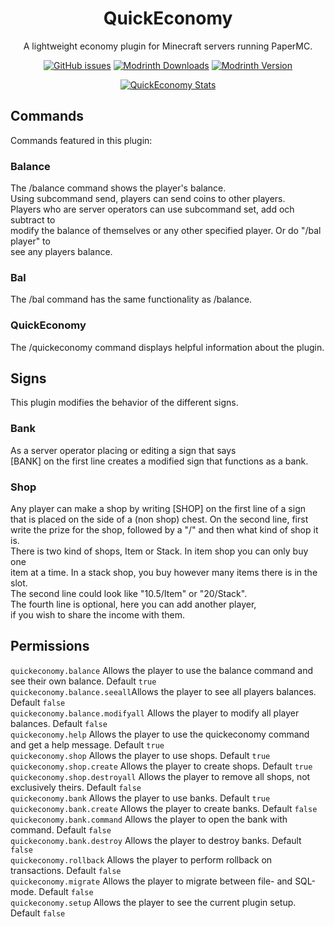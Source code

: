 <div align="center">

# QuickEconomy

A lightweight economy plugin for Minecraft servers running PaperMC.  

[![GitHub issues](https://img.shields.io/github/issues-raw/affekri/QuickEconomy)](https://github.com/affekri/QuickEconomy/issues)
[![Modrinth Downloads](https://img.shields.io/modrinth/dt/TT2OA0w5)](https://modrinth.com/plugin/quickeconomy/versions)
[![Modrinth Version](https://img.shields.io/modrinth/v/TT2OA0w5)](https://modrinth.com/plugin/quickeconomy/versions)

[![QuickEconomy Stats](https://bstats.org/signatures/bukkit/QuickEconomy.svg)](https://bstats.org/plugin/bukkit/QuickEconomy/20985)

</div>

## Commands  

Commands featured in this plugin:  

### Balance  

The /balance command shows the player's balance.  
Using subcommand send, players can send coins to other players.  
Players who are server operators can use subcommand set, add och subtract to  
modify the balance of themselves or any other specified player. Or do "/bal player" to  
see any players balance.  

### Bal  

The /bal command has the same functionality as /balance.  

### QuickEconomy  

The /quickeconomy command displays helpful information about the plugin.

## Signs  

This plugin modifies the behavior of the different signs.  

### Bank  

As a server operator placing or editing a sign that says  
[BANK] on the first line creates a modified sign that functions as a bank.  

### Shop  

Any player can make a shop by writing [SHOP] on the first line of a sign  
that is placed on the side of a (non shop) chest. On the second line, first  
write the prize for the shop, followed by a "/" and then what kind of shop it is.  
There is two kind of shops, Item or Stack. In item shop you can only buy one  
item at a time. In a stack shop, you buy however many items there is in the slot.  
The second line could look like "10.5/Item" or "20/Stack".  
The fourth line is optional, here you can add another player,  
if you wish to share the income with them.  

## Permissions  

`quickeconomy.balance` Allows the player to use the balance command and see their own balance. Default `true`  
`quickeconomy.balance.seeall`Allows the player to see all players balances. Default `false`  
`quickeconomy.balance.modifyall` Allows the player to modify all player balances. Default `false`  
`quickeconomy.help` Allows the player to use the quickeconomy command and get a help message. Default `true`  
`quickeconomy.shop` Allows the player to use shops. Default `true`  
`quickeconomy.shop.create` Allows the player to create shops. Default `true`  
`quickeconomy.shop.destroyall` Allows the player to remove all shops, not exclusively theirs. Default `false`  
`quickeconomy.bank` Allows the player to use banks. Default `true`  
`quickeconomy.bank.create` Allows the player to create banks. Default `false`  
`quickeconomy.bank.command` Allows the player to open the bank with command. Default `false`  
`quickeconomy.bank.destroy` Allows the player to destroy banks. Default `false`  
`quickeconomy.rollback` Allows the player to perform rollback on transactions. Default `false`  
`quickeconomy.migrate` Allows the player to migrate between file- and SQL-mode. Default `false`  
`quickeconomy.setup`  Allows the player to see the current plugin setup. Default `false`  
